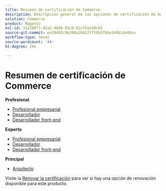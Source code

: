 ```yaml
---
title: Resumen de certificación de Commerce
description: Descripción general de las opciones de certificación de Adobe Commerce
solution: Commerce
product: Magento
exl-id: 31e38071-d2a2-4b99-93c0-62cf5a2a9c03
source-git-commit: ee39402c9b289a2bb127f59b37b9a34461da49ce
workflow-type: tm+mt
source-wordcount: '44'
ht-degree: 29%

---
```


# Resumen de certificación de Commerce

**Profesional**

* [Profesional empresarial](/help/certifications/ac/ac-p-business.md) <!--AD0-E712-->
* [Desarrollador](/help/certifications/ac/ac-p-developer.md) <!--AD0-E717-->
* [Desarrollador front-end](/help/certifications/ac/ac-p-fedeveloper.md) <!--AD0-E719-->

**Experto**

* [Profesional empresarial](/help/certifications/ac/ac-e-business.md) <!--AD0-E708-->
* [Desarrollador](/help/certifications/ac/ac-e-developer.md) <!--AD0-E716-->
* [Desarrollador front-end](/help/certifications/ac/ac-e-fedeveloper.md) <!--AD0-E710-->

**Principal**

* [Arquitecto](/help/certifications/ac/ac-m-architect.md) <!--AD0-E718-->

Visite la [Renovar la certificación](/help/certifications/renew.md) para ver si hay una opción de renovación disponible para este producto.
